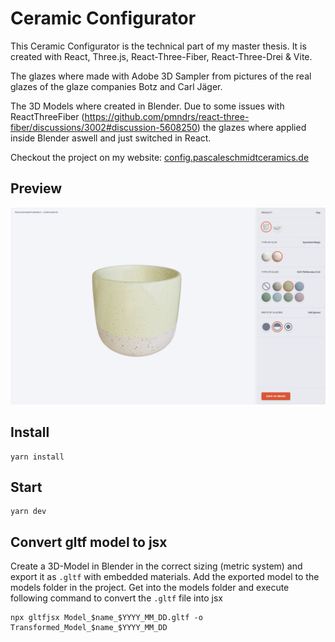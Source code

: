 # Ceramic Configurator

This Ceramic Configurator is the technical part of my master thesis. 
It is created with React, Three.js, React-Three-Fiber, React-Three-Drei & Vite.

The glazes where made with Adobe 3D Sampler from pictures of the real glazes of the glaze companies Botz and Carl Jäger. 

The 3D Models where created in Blender. Due to some issues with ReactThreeFiber (https://github.com/pmndrs/react-three-fiber/discussions/3002#discussion-5608250) the glazes where applied inside Blender aswell and just switched in React. 

Checkout the project on my website: [config.pascaleschmidtceramics.de](https://config.pascaleschmidtceramics.de/)

## Preview
![Configuration with spreckled clay and peppermint glaze](https://github.com/pascaliii/ceramic-configurator/blob/main/public/Screenshot_1.png?raw=true)



## Install

```
yarn install
```

## Start
```
yarn dev
```

## Convert gltf model to jsx

Create a 3D-Model in Blender in the correct sizing (metric system) and export it as `.gltf` with embedded materials.
Add the exported model to the models folder in the project. 
Get into the models folder and execute following command to convert the `.gltf` file into jsx

```
npx gltfjsx Model_$name_$YYYY_MM_DD.gltf -o Transformed_Model_$name_$YYYY_MM_DD
```


